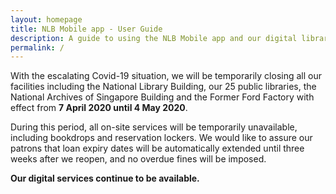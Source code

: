```yaml
---
layout: homepage
title: NLB Mobile app - User Guide
description: A guide to using the NLB Mobile app and our digital library
permalink: /
---
```

<!--Add notification here -->
<p>With the escalating Covid-19 situation, we will be temporarily closing all our facilities including the National Library Building, our 25 public libraries, the National Archives of Singapore Building and the Former Ford Factory with effect from <b>7 April 2020 until 4 May 2020</b>.</p>
<p>During this period, all on-site services will be temporarily unavailable, including bookdrops and reservation lockers. We would like to assure our patrons that loan expiry dates will be automatically extended until three weeks after we reopen, and no overdue fines will be imposed.</p>
<p><b>Our digital services continue to be available.</b></p>
